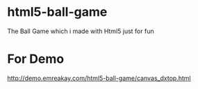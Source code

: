 html5-ball-game
===============

The Ball Game which i made with Html5 just for fun

For Demo
========
http://demo.emreakay.com/html5-ball-game/canvas_dxtop.html



